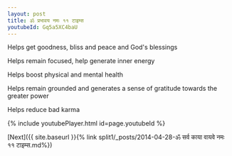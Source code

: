```yaml
---
layout: post
title: ॐ प्रभावय नमः ११ टाइम्स
youtubeId: Gq5a5XC4baU
---
```

 
 
Helps get goodness, bliss and peace and God's blessings
 
Helps remain focused, help generate inner energy 
 
Helps boost physical and mental health 
 
Helps remain grounded and generates a sense of gratitude towards the greater power 
 
Helps reduce bad karma
 
 
 
 


{% include youtubePlayer.html id=page.youtubeId %}
 
[Next]({{ site.baseurl }}{% link  split1/_posts/2014-04-28-ॐ सर्व काया वायवे नमः ११ टाइम्स.md%})
 
